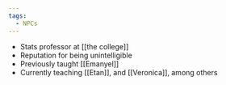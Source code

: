```yaml
---
tags:
  - NPCs
---
```

- Stats professor at [[the college]]
- Reputation for being unintelligible
- Previously taught [[Emanyel]]
- Currently teaching [[Etan]], and [[Veronica]], among others
